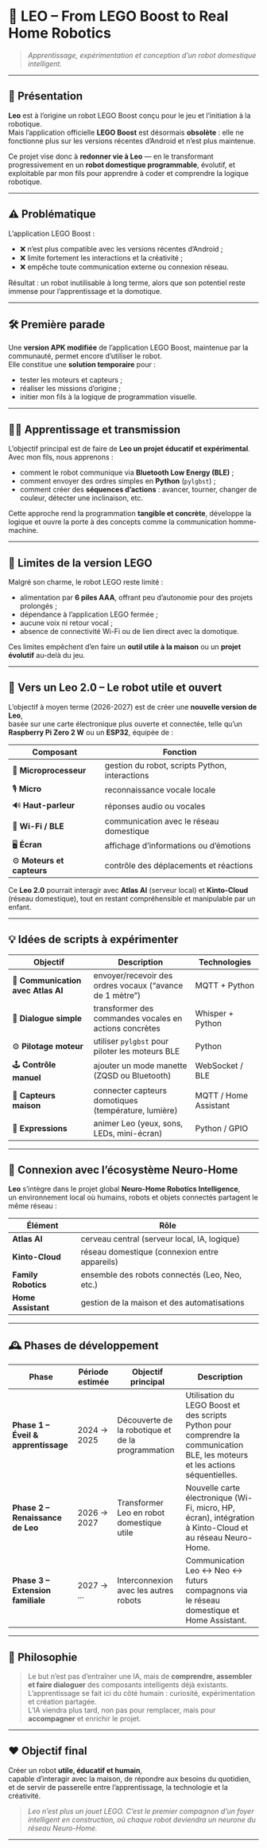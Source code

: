 # 🤖 LEO – From LEGO Boost to Real Home Robotics

> *Apprentissage, expérimentation et conception d’un robot domestique intelligent.*

---

## 🧩 **Présentation**

**Leo** est à l’origine un robot LEGO Boost conçu pour le jeu et l’initiation à la robotique.  
Mais l’application officielle **LEGO Boost** est désormais **obsolète** : elle ne fonctionne plus sur les versions récentes d’Android et n’est plus maintenue.  

Ce projet vise donc à **redonner vie à Leo** — en le transformant progressivement en un **robot domestique programmable**, évolutif, et exploitable par mon fils pour apprendre à coder et comprendre la logique robotique.

---

## ⚠️ **Problématique**

L’application LEGO Boost :
- ❌ n’est plus compatible avec les versions récentes d’Android ;
- ❌ limite fortement les interactions et la créativité ;
- ❌ empêche toute communication externe ou connexion réseau.

Résultat : un robot inutilisable à long terme, alors que son potentiel reste immense pour l’apprentissage et la domotique.

---

## 🛠️ **Première parade**

Une **version APK modifiée** de l’application LEGO Boost, maintenue par la communauté, permet encore d’utiliser le robot.  
Elle constitue une **solution temporaire** pour :
- tester les moteurs et capteurs ;
- réaliser les missions d’origine ;
- initier mon fils à la logique de programmation visuelle.

---

## 👨‍🚀 **Apprentissage et transmission**

L’objectif principal est de faire de **Leo un projet éducatif et expérimental**.  
Avec mon fils, nous apprenons :
- comment le robot communique via **Bluetooth Low Energy (BLE)** ;
- comment envoyer des ordres simples en **Python** (`pylgbst`) ;
- comment créer des **séquences d’actions** : avancer, tourner, changer de couleur, détecter une inclinaison, etc.

Cette approche rend la programmation **tangible et concrète**, développe la logique et ouvre la porte à des concepts comme la communication homme-machine.

---

## 🧱 **Limites de la version LEGO**

Malgré son charme, le robot LEGO reste limité :
- alimentation par **6 piles AAA**, offrant peu d’autonomie pour des projets prolongés ;
- dépendance à l’application LEGO fermée ;
- aucune voix ni retour vocal ;
- absence de connectivité Wi-Fi ou de lien direct avec la domotique.

Ces limites empêchent d’en faire un **outil utile à la maison** ou un **projet évolutif** au-delà du jeu.

---

## 🚀 **Vers un Leo 2.0 – Le robot utile et ouvert**

L’objectif à moyen terme (2026-2027) est de créer une **nouvelle version de Leo**,  
basée sur une carte électronique plus ouverte et connectée, telle qu’un **Raspberry Pi Zero 2 W** ou un **ESP32**, équipée de :

| Composant | Fonction |
|------------|-----------|
| 🧠 **Microprocesseur** | gestion du robot, scripts Python, interactions |
| 🎙️ **Micro** | reconnaissance vocale locale |
| 🔊 **Haut-parleur** | réponses audio ou vocales |
| 📶 **Wi-Fi / BLE** | communication avec le réseau domestique |
| 🖥️ **Écran** | affichage d’informations ou d’émotions |
| ⚙️ **Moteurs et capteurs** | contrôle des déplacements et réactions |

Ce **Leo 2.0** pourrait interagir avec **Atlas AI** (serveur local) et **Kinto-Cloud** (réseau domestique), tout en restant compréhensible et manipulable par un enfant.

---

## 💡 **Idées de scripts à expérimenter**

| Objectif | Description | Technologies |
|-----------|--------------|---------------|
| 🏡 **Communication avec Atlas AI** | envoyer/recevoir des ordres vocaux (“avance de 1 mètre”) | MQTT + Python |
| 🧠 **Dialogue simple** | transformer des commandes vocales en actions concrètes | Whisper + Python |
| ⚙️ **Pilotage moteur** | utiliser `pylgbst` pour piloter les moteurs BLE | Python |
| 🕹️ **Contrôle manuel** | ajouter un mode manette (ZQSD ou Bluetooth) | WebSocket / BLE |
| 📡 **Capteurs maison** | connecter capteurs domotiques (température, lumière) | MQTT / Home Assistant |
| 💬 **Expressions** | animer Leo (yeux, sons, LEDs, mini-écran) | Python / GPIO |

---

## 🧠 **Connexion avec l’écosystème Neuro-Home**

**Leo** s’intègre dans le projet global **Neuro-Home Robotics Intelligence**,  
un environnement local où humains, robots et objets connectés partagent le même réseau :

| Élément | Rôle |
|----------|------|
| **Atlas AI** | cerveau central (serveur local, IA, logique) |
| **Kinto-Cloud** | réseau domestique (connexion entre appareils) |
| **Family Robotics** | ensemble des robots connectés (Leo, Neo, etc.) |
| **Home Assistant** | gestion de la maison et des automatisations |

---

## 🕰️ **Phases de développement**

| Phase | Période estimée | Objectif principal | Description |
|--------|------------------|--------------------|--------------|
| **Phase 1 – Éveil & apprentissage** | 2024 → 2025 | Découverte de la robotique et de la programmation | Utilisation du LEGO Boost et des scripts Python pour comprendre la communication BLE, les moteurs et les actions séquentielles. |
| **Phase 2 – Renaissance de Leo** | 2026 → 2027 | Transformer Leo en robot domestique utile | Nouvelle carte électronique (Wi-Fi, micro, HP, écran), intégration à Kinto-Cloud et au réseau Neuro-Home. |
| **Phase 3 – Extension familiale** | 2027 → ... | Interconnexion avec les autres robots | Communication Leo ↔ Neo ↔ futurs compagnons via le réseau domestique et Home Assistant. |

---

## 💬 **Philosophie**

> Le but n’est pas d’entraîner une IA, mais de **comprendre, assembler et faire dialoguer** des composants intelligents déjà existants.  
> L’apprentissage se fait ici du côté humain : curiosité, expérimentation et création partagée.  
> L’IA viendra plus tard, non pas pour remplacer, mais pour **accompagner** et enrichir le projet.

---

## ❤️ **Objectif final**

Créer un robot **utile, éducatif et humain**,  
capable d’interagir avec la maison, de répondre aux besoins du quotidien,  
et de servir de passerelle entre l’apprentissage, la technologie et la créativité.  

> *Leo n’est plus un jouet LEGO. C’est le premier compagnon d’un foyer intelligent en construction, où chaque robot deviendra un neurone du réseau Neuro-Home.*

---
